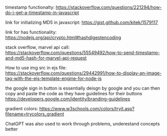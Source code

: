 timestamp functionalty: 
https://stackoverflow.com/questions/221294/how-do-i-get-a-timestamp-in-javascript

link for initializing MD5 in javascript:
https://gist.github.com/kitek/1579117

link for has functionality: 
https://nodejs.org/api/crypto.html#hashdigestencoding

stack overflow, marvel api call:
https://stackoverflow.com/questions/55549492/how-to-send-timestamp-and-md5-hash-for-marvel-api-request

How to use img src in ejs file:
https://stackoverflow.com/questions/29442991/how-to-display-an-image-tag-with-the-ejs-template-engine-for-node-js

the google sign in button is essentially deisgn by google and you can then copy and paste the code as they have guidelines for their buttons
https://developers.google.com/identity/branding-guidelines

gradient colors:
https://www.w3schools.com/colors/tryit.asp?filename=trycolors_gradient

ChatGPT was also used to work through problems, underestand concepts better